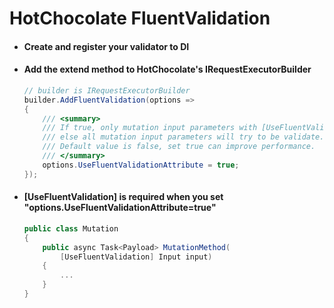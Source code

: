 # HotChocolate FluentValidation

- #### Create and register your validator to DI
- #### Add the extend method to HotChocolate's IRequestExecutorBuilder
    ```csharp
    // builder is IRequestExecutorBuilder
    builder.AddFluentValidation(options =>
    {
        /// <summary>
        /// If true, only mutation input parameters with [UseFluentValidation] can be validate,
        /// else all mutation input parameters will try to be validate.
        /// Default value is false, set true can improve performance.
        /// </summary>
        options.UseFluentValidationAttribute = true;
    });
    ```
- #### [UseFluentValidation] is required when you set "options.UseFluentValidationAttribute=true"
    ```csharp
    public class Mutation
    {
        public async Task<Payload> MutationMethod(
            [UseFluentValidation] Input input)
        {
            ...
        }
    }
    ```